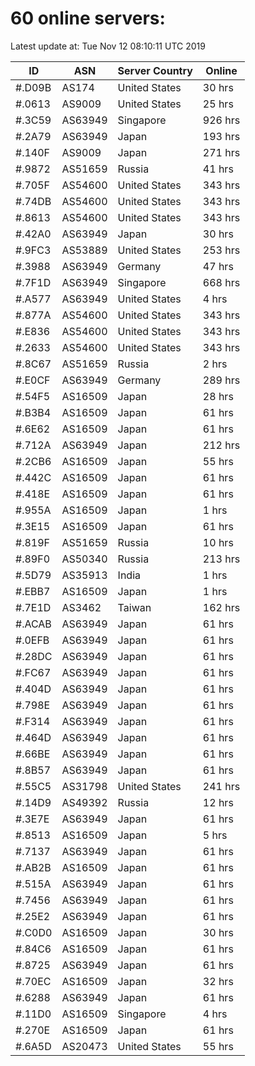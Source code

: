 # 60 online servers:

Latest update at: Tue Nov 12 08:10:11 UTC 2019

| ID | ASN | Server Country | Online |
| -- | --- | -------------- | ------ |
| #.D09B | AS174 | United States | 30 hrs |
| #.0613 | AS9009 | United States | 25 hrs |
| #.3C59 | AS63949 | Singapore | 926 hrs |
| #.2A79 | AS63949 | Japan | 193 hrs |
| #.140F | AS9009 | Japan | 271 hrs |
| #.9872 | AS51659 | Russia | 41 hrs |
| #.705F | AS54600 | United States | 343 hrs |
| #.74DB | AS54600 | United States | 343 hrs |
| #.8613 | AS54600 | United States | 343 hrs |
| #.42A0 | AS63949 | Japan | 30 hrs |
| #.9FC3 | AS53889 | United States | 253 hrs |
| #.3988 | AS63949 | Germany | 47 hrs |
| #.7F1D | AS63949 | Singapore | 668 hrs |
| #.A577 | AS63949 | United States | 4 hrs |
| #.877A | AS54600 | United States | 343 hrs |
| #.E836 | AS54600 | United States | 343 hrs |
| #.2633 | AS54600 | United States | 343 hrs |
| #.8C67 | AS51659 | Russia | 2 hrs |
| #.E0CF | AS63949 | Germany | 289 hrs |
| #.54F5 | AS16509 | Japan | 28 hrs |
| #.B3B4 | AS16509 | Japan | 61 hrs |
| #.6E62 | AS16509 | Japan | 61 hrs |
| #.712A | AS63949 | Japan | 212 hrs |
| #.2CB6 | AS16509 | Japan | 55 hrs |
| #.442C | AS16509 | Japan | 61 hrs |
| #.418E | AS16509 | Japan | 61 hrs |
| #.955A | AS16509 | Japan | 1 hrs |
| #.3E15 | AS16509 | Japan | 61 hrs |
| #.819F | AS51659 | Russia | 10 hrs |
| #.89F0 | AS50340 | Russia | 213 hrs |
| #.5D79 | AS35913 | India | 1 hrs |
| #.EBB7 | AS16509 | Japan | 1 hrs |
| #.7E1D | AS3462 | Taiwan | 162 hrs |
| #.ACAB | AS63949 | Japan | 61 hrs |
| #.0EFB | AS63949 | Japan | 61 hrs |
| #.28DC | AS63949 | Japan | 61 hrs |
| #.FC67 | AS63949 | Japan | 61 hrs |
| #.404D | AS63949 | Japan | 61 hrs |
| #.798E | AS63949 | Japan | 61 hrs |
| #.F314 | AS63949 | Japan | 61 hrs |
| #.464D | AS63949 | Japan | 61 hrs |
| #.66BE | AS63949 | Japan | 61 hrs |
| #.8B57 | AS63949 | Japan | 61 hrs |
| #.55C5 | AS31798 | United States | 241 hrs |
| #.14D9 | AS49392 | Russia | 12 hrs |
| #.3E7E | AS63949 | Japan | 61 hrs |
| #.8513 | AS16509 | Japan | 5 hrs |
| #.7137 | AS63949 | Japan | 61 hrs |
| #.AB2B | AS16509 | Japan | 61 hrs |
| #.515A | AS63949 | Japan | 61 hrs |
| #.7456 | AS63949 | Japan | 61 hrs |
| #.25E2 | AS63949 | Japan | 61 hrs |
| #.C0D0 | AS16509 | Japan | 30 hrs |
| #.84C6 | AS16509 | Japan | 61 hrs |
| #.8725 | AS63949 | Japan | 61 hrs |
| #.70EC | AS16509 | Japan | 32 hrs |
| #.6288 | AS63949 | Japan | 61 hrs |
| #.11D0 | AS16509 | Singapore | 4 hrs |
| #.270E | AS16509 | Japan | 61 hrs |
| #.6A5D | AS20473 | United States | 55 hrs |

